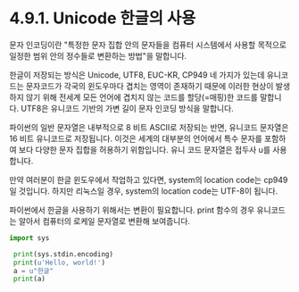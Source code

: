 # 4.9.1.     Unicode 한글의 사용

문자 인코딩이란 "특정한 문자 집합 안의 문자들을 컴퓨터 시스템에서 사용할 목적으로 일정한 범위 안의 정수들로 변환하는 방법"을 말합니다. 

한글이 저장되는 방식은 Unicode, UTF8, EUC-KR, CP949 네 가지가 있는데 유니코드는 문자코드가 각국의 윈도우마다 겹치는 영역이 존재하기 때문에 이러한 현상이 발생하지 않기 위해 전세계 모든 언어에 겹치지 않는 코드를 할당\(=매핑\)한 코드를 말합니다. UTF8은 유니코드 기반의 가변 길이 문자 인코딩 방식을 말합니다.

파이썬의 일반 문자열은 내부적으로 8 비트 ASCII로 저장되는 반면, 유니코드 문자열은 16 비트 유니코드로 저장됩니다. 이것은 세계의 대부분의 언어에서 특수 문자를 포함하여 보다 다양한 문자 집합을 허용하기 위함입니다. 유니 코드 문자열은 접두사 u를 사용합니다.

만약 여러분이 한글 윈도우에서 작업하고 있다면, system의 location code는 cp949 일 것입니다. 하지만 리눅스일 경우, system의 location code는 UTF-8이 됩니다.

파이썬에서 한글을 사용하기 위해서는 변환이 필요합니다. print 함수의 경우 유니코드는 알아서 컴퓨터의 로케일 문자열로 변환해 보여줍니다.

```python
import sys

 print(sys.stdin.encoding)
 print(u'Hello, world!')
 a = u"한글"
 print(a) 
```



